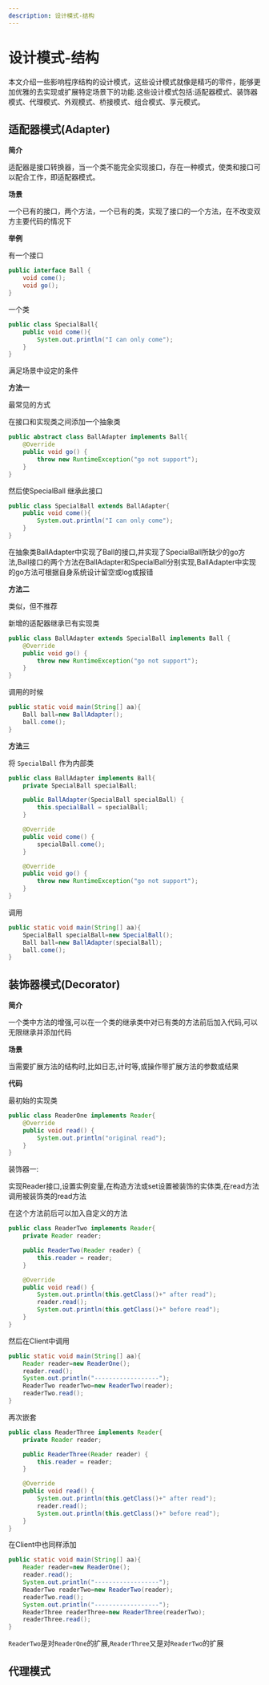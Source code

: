 ```yaml
---
description: 设计模式-结构
---
```


# 设计模式-结构

本文介绍一些影响程序结构的设计模式，这些设计模式就像是精巧的零件，能够更加优雅的去实现或扩展特定场景下的功能.这些设计模式包括:适配器模式、装饰器模式、代理模式、外观模式、桥接模式、组合模式、享元模式。

## 适配器模式(Adapter)

**简介**

适配器是接口转换器，当一个类不能完全实现接口，存在一种模式，使类和接口可以配合工作，即适配器模式。

**场景**

一个已有的接口，两个方法，一个已有的类，实现了接口的一个方法，在不改变双方主要代码的情况下

**举例**

有一个接口

```java
public interface Ball {
    void come();
    void go();
}
```

一个类

```java
public class SpecialBall{
    public void come(){
        System.out.println("I can only come");
    }
}
```

满足场景中设定的条件

**方法一**

最常见的方式

在接口和实现类之间添加一个抽象类

```java
public abstract class BallAdapter implements Ball{
    @Override
    public void go() {
        throw new RuntimeException("go not support");
    }
}
```

然后使SpecialBall 继承此接口

```java
public class SpecialBall extends BallAdapter{
    public void come(){
        System.out.println("I can only come");
    }
}
```

在抽象类BallAdapter中实现了Ball的接口,并实现了SpecialBall所缺少的go方法,Ball接口的两个方法在BallAdapter和SpecialBall分别实现,BallAdapter中实现的go方法可根据自身系统设计留空或log或报错

**方法二**

类似，但不推荐

新增的适配器继承已有实现类

```java
public class BallAdapter extends SpecialBall implements Ball {
    @Override
    public void go() {
        throw new RuntimeException("go not support");
    }
}
```

调用的时候

```java
public static void main(String[] aa){
    Ball ball=new BallAdapter();
    ball.come();
}
```

**方法三**

将 `SpecialBall` 作为内部类

```java
public class BallAdapter implements Ball{
    private SpecialBall specialBall;

    public BallAdapter(SpecialBall specialBall) {
        this.specialBall = specialBall;
    }

    @Override
    public void come() {
        specialBall.come();
    }

    @Override
    public void go() {
        throw new RuntimeException("go not support");
    }
}
```

调用

```java
public static void main(String[] aa){
    SpecialBall specialBall=new SpecialBall();
    Ball ball=new BallAdapter(specialBall);
    ball.come();
}
```

## 装饰器模式(Decorator)

**简介**

一个类中方法的增强,可以在一个类的继承类中对已有类的方法前后加入代码,可以无限继承并添加代码

**场景**

当需要扩展方法的结构时,比如日志,计时等,或操作带扩展方法的参数或结果

**代码**

最初始的实现类

```java
public class ReaderOne implements Reader{
    @Override
    public void read() {
        System.out.println("original read");
    }
}
```

装饰器一:

实现Reader接口,设置实例变量,在构造方法或set设置被装饰的实体类,在read方法调用被装饰类的read方法

在这个方法前后可以加入自定义的方法

```java
public class ReaderTwo implements Reader{
    private Reader reader;

    public ReaderTwo(Reader reader) {
        this.reader = reader;
    }

    @Override
    public void read() {
        System.out.println(this.getClass()+" after read");
        reader.read();
        System.out.println(this.getClass()+" before read");
    }
}
```

然后在Client中调用

```java
public static void main(String[] aa){
    Reader reader=new ReaderOne();
    reader.read();
    System.out.println("------------------");
    ReaderTwo readerTwo=new ReaderTwo(reader);
    readerTwo.read();
}
```

再次嵌套

```java
public class ReaderThree implements Reader{
    private Reader reader;

    public ReaderThree(Reader reader) {
        this.reader = reader;
    }

    @Override
    public void read() {
        System.out.println(this.getClass()+" after read");
        reader.read();
        System.out.println(this.getClass()+" before read");
    }
}
```

在Client中也同样添加

``` java
public static void main(String[] aa){
    Reader reader=new ReaderOne();
    reader.read();
    System.out.println("------------------");
    ReaderTwo readerTwo=new ReaderTwo(reader);
    readerTwo.read();
    System.out.println("------------------");
    ReaderThree readerThree=new ReaderThree(readerTwo);
    readerThree.read();
}
```

`ReaderTwo`是对`ReaderOne`的扩展,`ReaderThree`又是对`ReaderTwo`的扩展

## 代理模式



